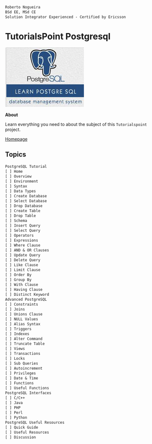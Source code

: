 ```
Roberto Nogueira  
BSd EE, MSd CE
Solution Integrator Experienced - Certified by Ericsson
```
# TutorialsPoint Postgresql

![tutorialspoint image](images/tutorialspoint.png)

**About**

Learn everything you need to about the subject of this `Tutorialspoint` project.

[Homepage](https://www.tutorialspoint.com//postgresql/index.htm)

## Topics
```
PostgreSQL Tutorial
[ ] Home
[ ] Overview
[ ] Environment
[ ] Syntax
[ ] Data Types
[ ] Create Database
[ ] Select Database
[ ] Drop Database
[ ] Create Table
[ ] Drop Table
[ ] Schema
[ ] Insert Query
[ ] Select Query
[ ] Operators
[ ] Expressions
[ ] Where Clause
[ ] AND & OR Clauses
[ ] Update Query
[ ] Delete Query
[ ] Like Clause
[ ] Limit Clause
[ ] Order By
[ ] Group By
[ ] With Clause
[ ] Having Clause
[ ] Distinct Keyword
Advanced PostgreSQL
[ ] Constraints
[ ] Joins
[ ] Unions Clause
[ ] NULL Values
[ ] Alias Syntax
[ ] Triggers
[ ] Indexes
[ ] Alter Command
[ ] Truncate Table
[ ] Views
[ ] Transactions
[ ] Locks
[ ] Sub Queries
[ ] Autoincrement
[ ] Privileges
[ ] Date & Time
[ ] Functions
[ ] Useful Functions
PostgreSQL Interfaces
[ ] C/C++
[ ] Java
[ ] PHP
[ ] Perl
[ ] Python
PostgreSQL Useful Resources
[ ] Quick Guide
[ ] Useful Resources
[ ] Discussion
```
